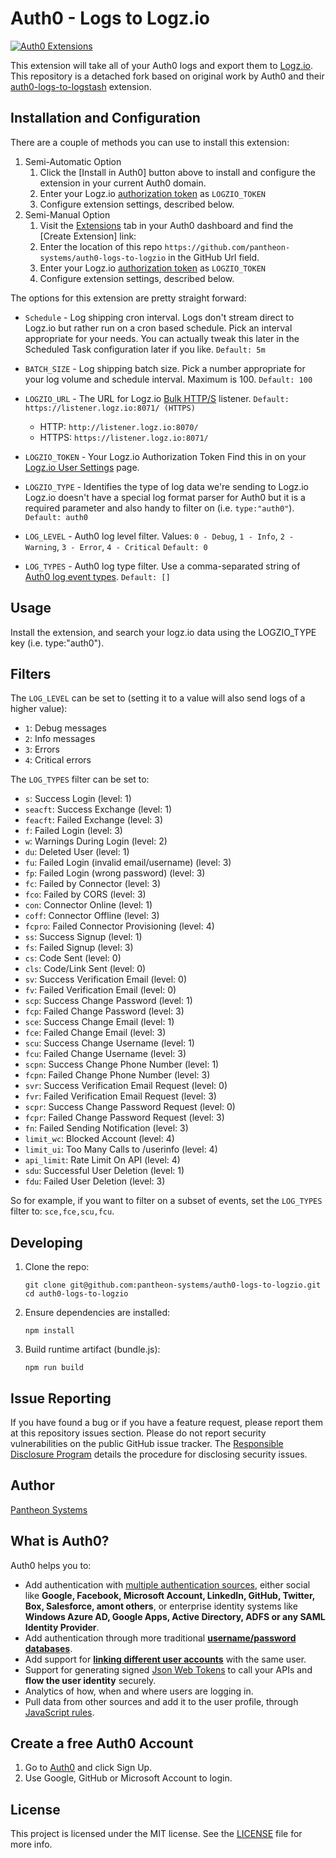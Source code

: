 # Auth0 - Logs to Logz.io

[![Auth0 Extensions](http://cdn.auth0.com/extensions/assets/badge.svg)](https://sandbox.it.auth0.com/api/run/auth0-extensions/extensions-badge?webtask_no_cache=1)

This extension will take all of your Auth0 logs and export them to [Logz.io](https://logz.io).
This repository is a detached fork based on original work by Auth0 and their [auth0-logs-to-logstash](https://github.com/auth0/auth0-logs-to-logstash) extension.

## Installation and Configuration
There are a couple of methods you can use to install this extension:

1. Semi-Automatic Option
   1. Click the [Install in Auth0] button above to install and configure the extension in your current Auth0 domain.
   1. Enter your Logz.io [authorization token](https://app.logz.io/#/dashboard/account/) as `LOGZIO_TOKEN` 
   1. Configure extension settings, described below.
1. Semi-Manual Option
   1. Visit the [Extensions](https://manage.auth0.com/#/extensions) tab in your Auth0 dashboard and find the [Create Extension] link:
   1. Enter the location of this repo `https://github.com/pantheon-systems/auth0-logs-to-logzio` in the GitHub Url field.
   1. Enter your Logz.io [authorization token](https://app.logz.io/#/dashboard/account/) as `LOGZIO_TOKEN` 
   1. Configure extension settings, described below.

The options for this extension are pretty straight forward:

- `Schedule` - Log shipping cron interval.
  Logs don't stream direct to Logz.io but rather run on a cron based schedule. Pick an interval appropriate for your needs.
  You can actually tweak this later in the Scheduled Task configuration later if you like.
  `Default: 5m`

- `BATCH_SIZE` - Log shipping batch size.
  Pick a number appropriate for your log volume and schedule interval. Maximum is 100.
  `Default: 100`

- `LOGZIO_URL` - The URL for Logz.io [Bulk HTTP/S](https://app.logz.io/#/dashboard/data-sources/Bulk-HTTPS) listener.
  `Default: https://listener.logz.io:8071/ (HTTPS)`
  - HTTP: `http://listener.logz.io:8070/`
  - HTTPS: `https://listener.logz.io:8071/`

- `LOGZIO_TOKEN` - Your Logz.io Authorization Token
  Find this in on your [Logz.io User Settings](https://app.logz.io/#/dashboard/account/) page.

- `LOGZIO_TYPE` - Identifies the type of log data we're sending to Logz.io
  Logz.io doesn't have a special log format parser for Auth0 but it is a required parameter and also handy to filter on (i.e. `type:"auth0"`).
  `Default: auth0`

- `LOG_LEVEL` - Auth0 log level filter.
  Values: `0 - Debug`, `1 - Info`, `2 - Warning`, `3 - Error`, `4 - Critical`
  `Default: 0`


- `LOG_TYPES` - Auth0 log type filter.
  Use a comma-separated string of [Auth0 log event types](https://auth0.com/docs/logs).
  `Default: []`

## Usage

Install the extension, and search your logz.io data using the LOGZIO_TYPE key (i.e. type:"auth0").


## Filters

The `LOG_LEVEL` can be set to (setting it to a value will also send logs of a higher value):

 - `1`: Debug messages
 - `2`: Info messages
 - `3`: Errors
 - `4`: Critical errors

The `LOG_TYPES` filter can be set to:

- `s`: Success Login (level: 1)
- `seacft`: Success Exchange (level: 1)
- `feacft`: Failed Exchange (level: 3)
- `f`: Failed Login (level: 3)
- `w`: Warnings During Login (level: 2)
- `du`: Deleted User (level: 1)
- `fu`: Failed Login (invalid email/username) (level: 3)
- `fp`: Failed Login (wrong password) (level: 3)
- `fc`: Failed by Connector (level: 3)
- `fco`: Failed by CORS (level: 3)
- `con`: Connector Online (level: 1)
- `coff`: Connector Offline (level: 3)
- `fcpro`: Failed Connector Provisioning (level: 4)
- `ss`: Success Signup (level: 1)
- `fs`: Failed Signup (level: 3)
- `cs`: Code Sent (level: 0)
- `cls`: Code/Link Sent (level: 0)
- `sv`: Success Verification Email (level: 0)
- `fv`: Failed Verification Email (level: 0)
- `scp`: Success Change Password (level: 1)
- `fcp`: Failed Change Password (level: 3)
- `sce`: Success Change Email (level: 1)
- `fce`: Failed Change Email (level: 3)
- `scu`: Success Change Username (level: 1)
- `fcu`: Failed Change Username (level: 3)
- `scpn`: Success Change Phone Number (level: 1)
- `fcpn`: Failed Change Phone Number (level: 3)
- `svr`: Success Verification Email Request (level: 0)
- `fvr`: Failed Verification Email Request (level: 3)
- `scpr`: Success Change Password Request (level: 0)
- `fcpr`: Failed Change Password Request (level: 3)
- `fn`: Failed Sending Notification (level: 3)
- `limit_wc`: Blocked Account (level: 4)
- `limit_ui`: Too Many Calls to /userinfo (level: 4)
- `api_limit`: Rate Limit On API (level: 4)
- `sdu`: Successful User Deletion (level: 1)
- `fdu`: Failed User Deletion (level: 3)

So for example, if you want to filter on a subset of events, set the `LOG_TYPES` filter to: `sce,fce,scu,fcu`.


## Developing
1. Clone the repo:

   ```
   git clone git@github.com:pantheon-systems/auth0-logs-to-logzio.git
   cd auth0-logs-to-logzio
   ```

1. Ensure dependencies are installed:

   ```
   npm install
   ```

1. Build runtime artifact (bundle.js):

   ```
   npm run build
   ```


## Issue Reporting

If you have found a bug or if you have a feature request, please report them at this repository issues section. Please do not report security vulnerabilities on the public GitHub issue tracker. The [Responsible Disclosure Program](https://auth0.com/whitehat) details the procedure for disclosing security issues.


## Author

[Pantheon Systems](https://pantheon.io)


## What is Auth0?

Auth0 helps you to:

* Add authentication with [multiple authentication sources](https://docs.auth0.com/identityproviders), either social like **Google, Facebook, Microsoft Account, LinkedIn, GitHub, Twitter, Box, Salesforce, amont others**, or enterprise identity systems like **Windows Azure AD, Google Apps, Active Directory, ADFS or any SAML Identity Provider**.
* Add authentication through more traditional **[username/password databases](https://docs.auth0.com/mysql-connection-tutorial)**.
* Add support for **[linking different user accounts](https://docs.auth0.com/link-accounts)** with the same user.
* Support for generating signed [Json Web Tokens](https://docs.auth0.com/jwt) to call your APIs and **flow the user identity** securely.
* Analytics of how, when and where users are logging in.
* Pull data from other sources and add it to the user profile, through [JavaScript rules](https://docs.auth0.com/rules).


## Create a free Auth0 Account

1. Go to [Auth0](https://auth0.com) and click Sign Up.
2. Use Google, GitHub or Microsoft Account to login.


## License

This project is licensed under the MIT license. See the [LICENSE](LICENSE) file for more info.
